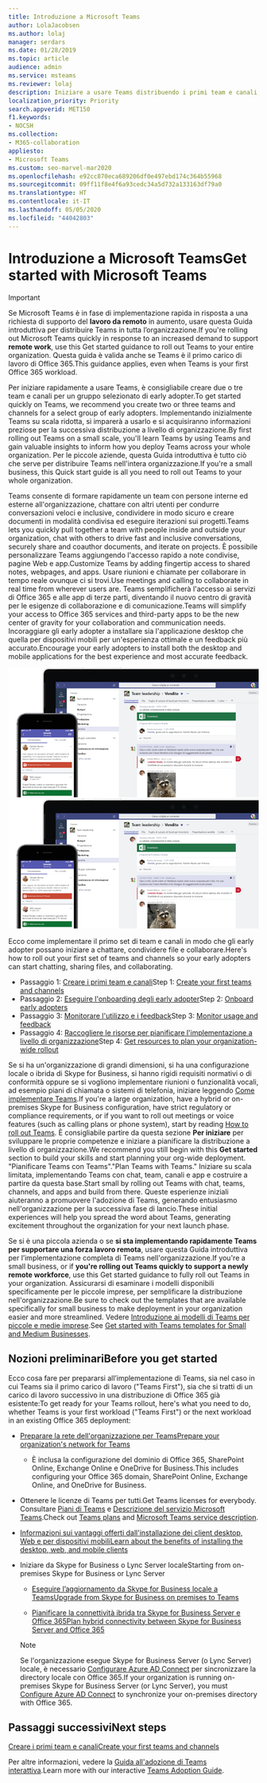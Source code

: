 ```yaml
---
title: Introduzione a Microsoft Teams
author: LolaJacobsen
ms.author: lolaj
manager: serdars
ms.date: 01/28/2019
ms.topic: article
audience: admin
ms.service: msteams
ms.reviewer: lolaj
description: Iniziare a usare Teams distribuendo i primi team e canali, in modo da creare l'esperienza di Teams prima di distribuirlo in tutta l'organizzazione.
localization_priority: Priority
search.appverid: MET150
f1.keywords:
- NOCSH
ms.collection:
- M365-collaboration
appliesto:
- Microsoft Teams
ms.custom: seo-marvel-mar2020
ms.openlocfilehash: e92cc870eca689206df0e497ebd174c364b55968
ms.sourcegitcommit: 09ff11f8e4f6a93cedc34a5d732a133163df79a0
ms.translationtype: HT
ms.contentlocale: it-IT
ms.lasthandoff: 05/05/2020
ms.locfileid: "44042803"
---
```

# <a name="get-started-with-microsoft-teams"></a><span data-ttu-id="dcc00-103">Introduzione a Microsoft Teams</span><span class="sxs-lookup"><span data-stu-id="dcc00-103">Get started with Microsoft Teams</span></span>

> [!IMPORTANT]
> <span data-ttu-id="dcc00-104">Se Microsoft Teams è in fase di implementazione rapida in risposta a una richiesta di supporto del **lavoro da remoto** in aumento, usare questa Guida introduttiva per distribuire Teams in tutta l’organizzazione.</span><span class="sxs-lookup"><span data-stu-id="dcc00-104">If you're rolling out Microsoft Teams quickly in response to an increased demand to support **remote work**, use this Get started guidance to roll out Teams to your entire organization.</span></span> <span data-ttu-id="dcc00-105">Questa guida è valida anche se Teams è il primo carico di lavoro di Office 365.</span><span class="sxs-lookup"><span data-stu-id="dcc00-105">This guidance applies, even when Teams is your first Office 365 workload.</span></span>

<span data-ttu-id="dcc00-106">Per iniziare rapidamente a usare Teams, è consigliabile creare due o tre team e canali per un gruppo selezionato di early adopter.</span><span class="sxs-lookup"><span data-stu-id="dcc00-106">To get started quickly on Teams, we recommend you create two or three teams and channels for a select group of early adopters.</span></span> <span data-ttu-id="dcc00-107">Implementando inizialmente Teams su scala ridotta, si imparerà a usarlo e si acquisiranno informazioni preziose per la successiva distribuzione a livello di organizzazione.</span><span class="sxs-lookup"><span data-stu-id="dcc00-107">By first rolling out Teams on a small scale, you'll learn Teams by using Teams and gain valuable insights to inform how you deploy Teams across your whole organization.</span></span> <span data-ttu-id="dcc00-108">Per le piccole aziende, questa Guida introduttiva è tutto ciò che serve per distribuire Teams nell'intera organizzazione.</span><span class="sxs-lookup"><span data-stu-id="dcc00-108">If you're a small business, this Quick start guide is all you need to roll out Teams to your whole organization.</span></span>


<span data-ttu-id="dcc00-109">Teams consente di formare rapidamente un team con persone interne ed esterne all'organizzazione, chattare con altri utenti per condurre conversazioni veloci e inclusive, condividere in modo sicuro e creare documenti in modalità condivisa ed eseguire iterazioni sui progetti.</span><span class="sxs-lookup"><span data-stu-id="dcc00-109">Teams lets you quickly pull together a team with people inside and outside your organization, chat with others to drive fast and inclusive conversations, securely share and coauthor documents, and iterate on projects.</span></span> <span data-ttu-id="dcc00-110">È possibile personalizzare Teams aggiungendo l'accesso rapido a note condivise, pagine Web e app.</span><span class="sxs-lookup"><span data-stu-id="dcc00-110">Customize Teams by adding fingertip access to shared notes, webpages, and apps.</span></span> <span data-ttu-id="dcc00-111">Usare riunioni e chiamate per collaborare in tempo reale ovunque ci si trovi.</span><span class="sxs-lookup"><span data-stu-id="dcc00-111">Use meetings and calling to collaborate in real time from wherever users are.</span></span> <span data-ttu-id="dcc00-112">Teams semplificherà l'accesso ai servizi di Office 365 e alle app di terze parti, diventando il nuovo centro di gravità per le esigenze di collaborazione e di comunicazione.</span><span class="sxs-lookup"><span data-stu-id="dcc00-112">Teams will simplify your access to Office 365 services and  third-party apps to be the new center of gravity for your collaboration and communication needs.</span></span> <span data-ttu-id="dcc00-113">Incoraggiare gli early adopter a installare sia l'applicazione desktop che quella per dispositivi mobili per un'esperienza ottimale e un feedback più accurato.</span><span class="sxs-lookup"><span data-stu-id="dcc00-113">Encourage your early adopters to install both the desktop and mobile applications for the best experience and most accurate feedback.</span></span>

<span data-ttu-id="dcc00-114">![Screenshot che mostra le interfacce utente dei client desktop e per dispositivi mobili](media/get-started-microsoft-teams.png "Screenshot che mostra le interfacce utente dei client desktop e per dispositivi mobili di Teams" )</span><span class="sxs-lookup"><span data-stu-id="dcc00-114">![Screen shot showing the desktop and mobile client user interfaces](media/get-started-microsoft-teams.png "Screen shot showing the Teams desktop client and mobile client user interface" )</span></span> 

<span data-ttu-id="dcc00-115">Ecco come implementare il primo set di team e canali in modo che gli early adopter possano iniziare a chattare, condividere file e collaborare.</span><span class="sxs-lookup"><span data-stu-id="dcc00-115">Here's how to roll out your first set of teams and channels so your early adopters can start chatting, sharing files, and collaborating.</span></span>

- <span data-ttu-id="dcc00-116">Passaggio 1: [Creare i primi team e canali](get-started-with-teams-create-your-first-teams-and-channels.md)</span><span class="sxs-lookup"><span data-stu-id="dcc00-116">Step 1: [Create your first teams and channels](get-started-with-teams-create-your-first-teams-and-channels.md)</span></span>
- <span data-ttu-id="dcc00-117">Passaggio 2: [Eseguire l'onboarding degli early adopter](get-started-with-teams-onboard-early-adopters.md)</span><span class="sxs-lookup"><span data-stu-id="dcc00-117">Step 2: [Onboard early adopters](get-started-with-teams-onboard-early-adopters.md)</span></span>
- <span data-ttu-id="dcc00-118">Passaggio 3: [Monitorare l'utilizzo e i feedback](get-started-with-teams-monitor-usage-and-feedback.md)</span><span class="sxs-lookup"><span data-stu-id="dcc00-118">Step 3: [Monitor usage and feedback](get-started-with-teams-monitor-usage-and-feedback.md)</span></span>
- <span data-ttu-id="dcc00-119">Passaggio 4: [Raccogliere le risorse per pianificare l'implementazione a livello di organizzazione](get-started-with-teams-resources-for-org-wide-rollout.md)</span><span class="sxs-lookup"><span data-stu-id="dcc00-119">Step 4: [Get resources to plan your organization-wide rollout](get-started-with-teams-resources-for-org-wide-rollout.md)</span></span>

<span data-ttu-id="dcc00-120">Se si ha un'organizzazione di grandi dimensioni, si ha una configurazione locale o ibrida di Skype for Business, si hanno rigidi requisiti normativi o di conformità oppure se si vogliono implementare riunioni o funzionalità vocali, ad esempio piani di chiamata o sistemi di telefonia, iniziare leggendo [Come implementare Teams](how-to-roll-out-teams.md).</span><span class="sxs-lookup"><span data-stu-id="dcc00-120">If you're a large organization, have a hybrid or on-premises Skype for Business configuration, have strict regulatory or compliance requirements, or if you want to roll out meetings or voice features (such as calling plans or phone system), start by reading [How to roll out Teams](how-to-roll-out-teams.md).</span></span> <span data-ttu-id="dcc00-121">È consigliabile partire da questa sezione **Per iniziare** per sviluppare le proprie competenze e iniziare a pianificare la distribuzione a livello di organizzazione.</span><span class="sxs-lookup"><span data-stu-id="dcc00-121">We recommend you still begin with this **Get started** section to build your skills and start planning your org-wide deployment.</span></span> <span data-ttu-id="dcc00-122">"Pianificare Teams con Teams".</span><span class="sxs-lookup"><span data-stu-id="dcc00-122">"Plan Teams with Teams."</span></span> <span data-ttu-id="dcc00-123">Iniziare su scala limitata, implementando Teams con chat, team, canali e app e costruire a partire da questa base.</span><span class="sxs-lookup"><span data-stu-id="dcc00-123">Start small by rolling out Teams with chat, teams, channels, and apps and build from there.</span></span> <span data-ttu-id="dcc00-124">Queste esperienze iniziali aiuteranno a promuovere l'adozione di Teams, generando entusiasmo nell'organizzazione per la successiva fase di lancio.</span><span class="sxs-lookup"><span data-stu-id="dcc00-124">These initial experiences will help you spread the word about Teams, generating excitement throughout the organization for your next launch phase.</span></span> 

<span data-ttu-id="dcc00-125">Se si è una piccola azienda o se **si sta implementando rapidamente Teams per supportare una forza lavoro remota**, usare questa Guida introduttiva per l’implementazione completa di Teams nell'organizzazione.</span><span class="sxs-lookup"><span data-stu-id="dcc00-125">If you're a small business, or if **you're rolling out Teams quickly to support a newly remote workforce**, use this Get started guidance to fully roll out Teams in your organization.</span></span> <span data-ttu-id="dcc00-126">Assicurarsi di esaminare i modelli disponibili specificamente per le piccole imprese, per semplificare la distribuzione nell'organizzazione.</span><span class="sxs-lookup"><span data-stu-id="dcc00-126">Be sure to check out the templates that are available specifically for small business to make deployment in your organization easier and more streamlined.</span></span> <span data-ttu-id="dcc00-127">Vedere [Introduzione ai modelli di Teams per piccole e medie imprese](https://docs.microsoft.com/microsoftteams/smb-templates).</span><span class="sxs-lookup"><span data-stu-id="dcc00-127">See [Get started with Teams templates for Small and Medium Businesses](https://docs.microsoft.com/microsoftteams/smb-templates).</span></span>

## <a name="before-you-get-started"></a><span data-ttu-id="dcc00-128">Nozioni preliminari</span><span class="sxs-lookup"><span data-stu-id="dcc00-128">Before you get started</span></span>

<span data-ttu-id="dcc00-129">Ecco cosa fare per prepararsi all’implementazione di Teams, sia nel caso in cui Teams sia il primo carico di lavoro ("Teams First"), sia che si tratti di un carico di lavoro successivo in una distribuzione di Office 365 già esistente:</span><span class="sxs-lookup"><span data-stu-id="dcc00-129">To get ready for your Teams rollout, here's what you need to do, whether Teams is your first workload ("Teams First") or the next workload in an existing Office 365 deployment:</span></span>

- [<span data-ttu-id="dcc00-130">Preparare la rete dell'organizzazione per Teams</span><span class="sxs-lookup"><span data-stu-id="dcc00-130">Prepare your organization's network for Teams</span></span>](prepare-network.md)
    - <span data-ttu-id="dcc00-131">È inclusa la configurazione del dominio di Office 365, SharePoint Online, Exchange Online e OneDrive for Business.</span><span class="sxs-lookup"><span data-stu-id="dcc00-131">This includes configuring your Office 365 domain, SharePoint Online, Exchange Online, and OneDrive for Business.</span></span>

- <span data-ttu-id="dcc00-132">Ottenere le licenze di Teams per tutti.</span><span class="sxs-lookup"><span data-stu-id="dcc00-132">Get Teams licenses for everybody.</span></span> <span data-ttu-id="dcc00-133">Consultare [Piani di Teams](https://www.microsoft.com/microsoft-365/microsoft-teams/compare-microsoft-teams-options) e [Descrizione del servizio Microsoft Teams](https://docs.microsoft.com/office365/servicedescriptions/teams-service-description).</span><span class="sxs-lookup"><span data-stu-id="dcc00-133">Check out [Teams plans](https://www.microsoft.com/microsoft-365/microsoft-teams/compare-microsoft-teams-options) and [Microsoft Teams service description](https://docs.microsoft.com/office365/servicedescriptions/teams-service-description).</span></span>

- [<span data-ttu-id="dcc00-134">Informazioni sui vantaggi offerti dall'installazione dei client desktop, Web e per dispositivi mobili</span><span class="sxs-lookup"><span data-stu-id="dcc00-134">Learn about the benefits of installing the desktop, web, and mobile clients</span></span>](get-clients.md)

- <span data-ttu-id="dcc00-135">Iniziare da Skype for Business o Lync Server locale</span><span class="sxs-lookup"><span data-stu-id="dcc00-135">Starting from on-premises Skype for Business or Lync Server</span></span>
   - [<span data-ttu-id="dcc00-136">Eseguire l’aggiornamento da Skype for Business locale a Teams</span><span class="sxs-lookup"><span data-stu-id="dcc00-136">Upgrade from Skype for Business on premises to Teams</span></span>](upgrade-to-Teams-execute-SkypeforBusinessHybridOnPrem.md) 
   
   - [<span data-ttu-id="dcc00-137">Pianificare la connettività ibrida tra Skype for Business Server e Office 365</span><span class="sxs-lookup"><span data-stu-id="dcc00-137">Plan hybrid connectivity between Skype for Business Server and Office 365</span></span>](https://docs.microsoft.com/SkypeForBusiness/hybrid/plan-hybrid-connectivity)
   
   > [!NOTE]
   > <span data-ttu-id="dcc00-138">Se l'organizzazione esegue Skype for Business Server (o Lync Server) locale, è necessario [Configurare Azure AD Connect](https://docs.microsoft.com/SkypeForBusiness/hybrid/configure-azure-ad-connect) per sincronizzare la directory locale con Office 365.</span><span class="sxs-lookup"><span data-stu-id="dcc00-138">If your organization is running on-premises Skype for Business Server (or Lync Server), you must [Configure Azure AD Connect](https://docs.microsoft.com/SkypeForBusiness/hybrid/configure-azure-ad-connect) to synchronize your on-premises directory with Office 365.</span></span> 


## <a name="next-steps"></a><span data-ttu-id="dcc00-139">Passaggi successivi</span><span class="sxs-lookup"><span data-stu-id="dcc00-139">Next steps</span></span>

[<span data-ttu-id="dcc00-140">Creare i primi team e canali</span><span class="sxs-lookup"><span data-stu-id="dcc00-140">Create your first teams and channels</span></span>](get-started-with-teams-create-your-first-teams-and-channels.md)

<span data-ttu-id="dcc00-141">Per altre informazioni, vedere la [Guida all'adozione di Teams interattiva](https://aka.ms/teamstoolkit).</span><span class="sxs-lookup"><span data-stu-id="dcc00-141">Learn more with our interactive [Teams Adoption Guide](https://aka.ms/teamstoolkit).</span></span>

